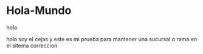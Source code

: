 # Hola-Mundo
hola

hola soy el cejas y este es mi prueba para mantener una sucursal o rama en el sitema
correccion
